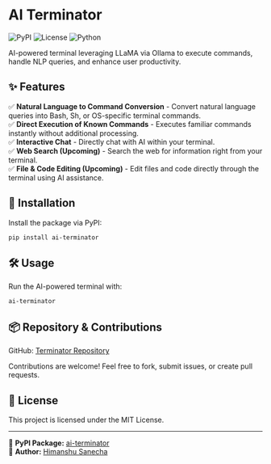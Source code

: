 # AI Terminator

![PyPI](https://img.shields.io/pypi/v/ai-terminator) ![License](https://img.shields.io/github/license/himanshusanecha/terminator) ![Python](https://img.shields.io/pypi/pyversions/ai-terminator)

AI-powered terminal leveraging LLaMA via Ollama to execute commands, handle NLP queries, and enhance user productivity.

## ✨ Features
✅ **Natural Language to Command Conversion** - Convert natural language queries into Bash, Sh, or OS-specific terminal commands.  
✅ **Direct Execution of Known Commands** - Executes familiar commands instantly without additional processing.  
✅ **Interactive Chat** - Directly chat with AI within your terminal.  
✅ **Web Search (Upcoming)** - Search the web for information right from your terminal.  
✅ **File & Code Editing (Upcoming)** - Edit files and code directly through the terminal using AI assistance.  

## 🚀 Installation
Install the package via PyPI:

```
pip install ai-terminator
```

## 🛠️ Usage
Run the AI-powered terminal with:

```
ai-terminator
```

## 📦 Repository & Contributions
GitHub: [Terminator Repository](https://github.com/himanshusanecha/terminator)

Contributions are welcome! Feel free to fork, submit issues, or create pull requests.

## 📜 License
This project is licensed under the MIT License.

---

🔗 **PyPI Package:** [ai-terminator](https://pypi.org/project/ai-terminator/)  
📌 **Author:** [Himanshu Sanecha](https://github.com/himanshusanecha)

